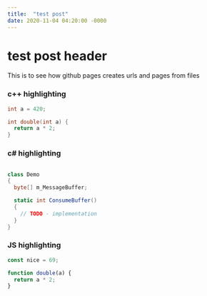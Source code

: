 ```yaml
---
title:  "test post"
date: 2020-11-04 04:20:00 -0000
---
```


# test post header

This is to see how github pages creates urls and pages from files

### c++ highlighting
```cpp
int a = 420;

int double(int a) {
  return a * 2;
}
```


### c# highlighting
```csharp

class Demo
{
  byte[] m_MessageBuffer;

  static int ConsumeBuffer()
  {
    // TODO - implementation
  }
}

```

### JS highlighting
```js
const nice = 69;

function double(a) {
  return a * 2;
}
```

